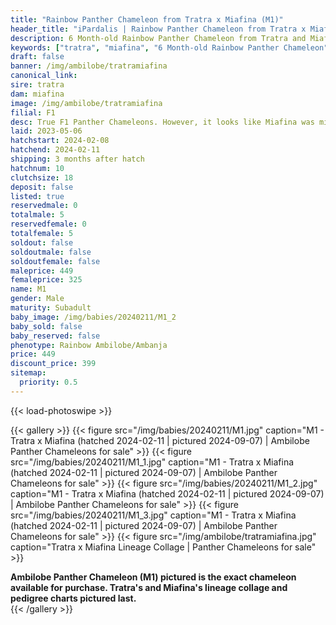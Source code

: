```yaml
---
title: "Rainbow Panther Chameleon from Tratra x Miafina (M1)"
header_title: "iPardalis | Rainbow Panther Chameleon from Tratra x Miafina | M1"
description: 6 Month-old Rainbow Panther Chameleon from Tratra and Miafina. True F1 Panther Chameleon. However, it looks like Miafina was mislabeled and was actually a WC Ambanja, so these are likely 50/50 Ambilobe x Ambanja crosses. The teals on his legs and spine and the vibrant reds in his bars as well as his rostrum are tell-tale Ambanja traits. We've included sire and dam dendrograms if available, but you can view our Tratra or Miafina breeder pages for more information.
keywords: ["tratra", "miafina", "6 Month-old Rainbow Panther Chameleon", "baby chameleons for sale", "buy panther chameleon", "panther for sale", "ambilobe panther chameleons for sale", "ambilobe panther chameleon for sale"]
draft: false
banner: /img/ambilobe/tratramiafina
canonical_link: 
sire: tratra
dam: miafina
image: /img/ambilobe/tratramiafina
filial: F1
desc: True F1 Panther Chameleons. However, it looks like Miafina was mislabelled and was actually a WC Ambanja, so these are likely 50/50 Ambilobe x Ambanja crosses.
laid: 2023-05-06
hatchstart: 2024-02-08
hatchend: 2024-02-11
shipping: 3 months after hatch
hatchnum: 10
clutchsize: 18
deposit: false
listed: true
reservedmale: 0
totalmale: 5
reservedfemale: 0
totalfemale: 5
soldout: false
soldoutmale: false
soldoutfemale: false
maleprice: 449
femaleprice: 325
name: M1
gender: Male
maturity: Subadult
baby_image: /img/babies/20240211/M1_2
baby_sold: false
baby_reserved: false
phenotype: Rainbow Ambilobe/Ambanja
price: 449
discount_price: 399
sitemap: 
  priority: 0.5
---
```


{{< load-photoswipe >}}

{{< gallery >}}
  {{< figure src="/img/babies/20240211/M1.jpg" caption="M1 - Tratra x Miafina (hatched 2024-02-11 | pictured 2024-09-07) | Ambilobe Panther Chameleons for sale" >}}
  {{< figure src="/img/babies/20240211/M1_1.jpg" caption="M1 - Tratra x Miafina (hatched 2024-02-11 | pictured 2024-09-07) | Ambilobe Panther Chameleons for sale" >}}
  {{< figure src="/img/babies/20240211/M1_2.jpg" caption="M1 - Tratra x Miafina (hatched 2024-02-11 | pictured 2024-09-07) | Ambilobe Panther Chameleons for sale" >}}
  {{< figure src="/img/babies/20240211/M1_3.jpg" caption="M1 - Tratra x Miafina (hatched 2024-02-11 | pictured 2024-09-07) | Ambilobe Panther Chameleons for sale" >}}
  {{< figure src="/img/ambilobe/tratramiafina.jpg" caption="Tratra x Miafina Lineage Collage | Panther Chameleons for sale" >}}
  <figcaption itemprop="description"><strong>Ambilobe Panther Chameleon (M1) pictured is the exact chameleon available for purchase. Tratra's and Miafina's lineage collage and pedigree charts pictured last.</strong></figcaption>
{{< /gallery >}}
